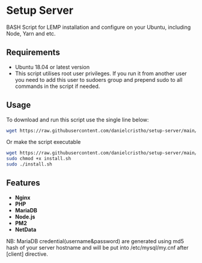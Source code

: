 # Setup Server

BASH Script for LEMP installation and configure on your Ubuntu, including Node, Yarn and etc.

## Requirements

- Ubuntu 18.04 or latest version
- This script utilises root user privileges. If you run it from another user you need to add this user to sudoers group and prepend sudo to all commands in the script if needed.

## Usage

To download and run this script use the single line below:

```bash
wget https://raw.githubusercontent.com/danielcristho/setup-server/main/install.sh && sudo bash install.sh
```

Or make the script executable

```bash
wget https://raw.githubusercontent.com/danielcristho/setup-server/main/install.sh
sudo chmod +x install.sh
sudo ./install.sh
```

## Features

- **Nginx**
- **PHP**
- **MariaDB**
- **Node.js**
- **PM2**
- **NetData**


NB: MariaDB credential(username&password) are generated using md5 hash of your server hostname and will be put into /etc/mysql/my.cnf after [client] directive.
